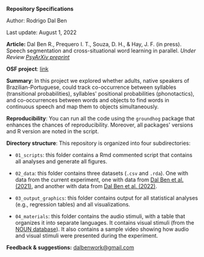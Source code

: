 **Repository Specifications**

Author: Rodrigo Dal Ben

Last update: August 1, 2022

**Article:** Dal Ben R., Prequero I. T., Souza, D. H., & Hay, J. F. (in press). Speech segmentation and cross-situational word learning in parallel. *Under Review* [*PsyArXiv preprint*](https://psyarxiv.com/pf4nr/)

**OSF project**: [link](https://osf.io/rs2bm/)

**Summary**: In this project we explored whether adults, native speakers of Brazilian-Portuguese, could track co-occurrence between syllables (transitional probabilities), syllables' positional probabilities (phonotactics), and co-occurrences between words and objects to find words in continuous speech and map them to objects simultaneously.

**Reproducibility**: You can run all the code using the `groundhog` package that enhances the chances of reproducibility. Moreover, all packages' versions and R version are noted in the script.

**Directory structure**: This repository is organized into four subdirectories: 

* `01_scripts`: this folder contains a Rmd commented script that contains all analyses and generate all figures.

* `02_data`: this folder contains three datasets (`.csv` and `.rda`). One with data from the current experiment, one with data from [Dal Ben et al. (2021)](https://osf.io/s9thk/), and another with data from [Dal Ben et al. (2022)](https://osf.io/6fqzg/).

* `03_output_graphics`: this folder contains output for all statistical analyses (e.g., regression tables) and all visualizations. 

* `04_materials`: this folder contains the audio stimuli, with a table that organizes it into separate languages. It contains visual stimuli (from the [NOUN database](http://www.sussex.ac.uk/wordlab/noun)). It also contains a sample video showing how audio and visual stimuli were presented during the experiment.

**Feedback & suggestions:** <dalbenwork@gmail.com>